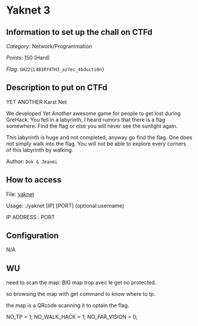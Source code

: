 # Yaknet 3

## Information to set up the chall on CTFd

_Category_: Network/Programmation

_Points_: 150 (Hard)

_Flag_: `GH22{L4B1RY4TH3_az7ec_4bducti0n}`

## Description to put on CTFd
YET ANOTHER Karst Net

We developed Yet Another awesome game for people to get lost during GreHack.
You fell in a labyrinth, I heard rumors that there is a flag somewhere.
Find the flag or else you will never see the sunlight again.

This labyrinth is huge and not completed, anyway go find the flag.
One does not simply walk into the flag.
You will not be able to explore every corners of this labyrinth by walking.

Author: `Dok & Jeanmi`

## How to access

File: [yaknet](NOPSOURCE)

Usage: ./yaknet [IP] [PORT] (optional:username)

IP ADDRESS : PORT

## Configuration

N/A

## WU

need to scan the map:
BIG map trop avec le get no protected.

so browsing the map with get command to know where to tp.

the map is a QRcode scanning it to optain the flag.

NO_TP = 1;
NO_WALK_HACK = 1;
NO_FAR_VISION = 0;
